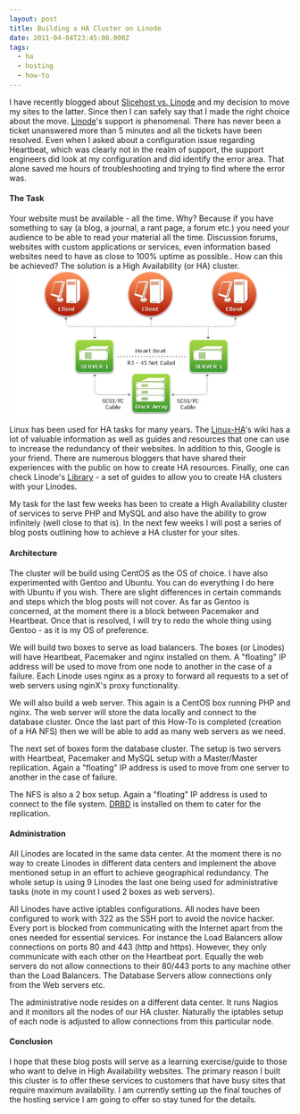 ```yaml
---
layout: post
title: Building a HA Cluster on Linode
date: 2011-04-04T23:45:00.000Z
tags:
  - ha
  - hosting
  - how-to
---
```

I have recently blogged about [Slicehost vs. Linode](/post/slicehost-vs-linode-hosting-vps) and my decision to move my sites to the latter. Since then I can safely say that I made the right choice about the move. [Linode](http://www.linode.com)'s support is phenomenal. There has never been a ticket unanswered more than 5 minutes and all the tickets have been resolved. Even when I asked about a configuration issue regarding Heartbeat, which was clearly not in the realm of support, the support engineers did look at my configuration and did identify the error area. That alone saved me hours of troubleshooting and trying to find where the error was.

#### The Task

Your website must be available - all the time. Why? Because if you have something to say (a blog, a journal, a rant page, a forum etc.) you need your audience to be able to read your material all the time. Discussion forums, websites with custom applications or services, even information based websites need to have as close to 100% uptime as possible.. How can this be achieved? The solution is a High Availability (or HA) cluster.</span>
<img class="post-image" src="/files/2011-04-04-ha.jpg" />

Linux has been used for HA tasks for many years. The [Linux-HA](http://www.linux-ha.org/wiki/Main_Page)'s wiki has a lot of valuable information as well as guides and resources that one can use to increase the redundancy of their websites. In addition to this, Google is your friend. There are numerous bloggers that have shared their experiences with the public on how to create HA resources. Finally, one can check Linode's [Library](http://library.linode.com/) - a set of guides to allow you to create HA clusters with your Linodes.

My task for the last few weeks has been to create a High Availability cluster of services to serve PHP and MySQL and also have the ability to grow infinitely (well close to that is). In the next few weeks I will post a series of blog posts outlining how to achieve a HA cluster for your sites.

#### Architecture

The cluster will be build using CentOS as the OS of choice. I have also experimented with Gentoo and Ubuntu. You can do everything I do here with Ubuntu if you wish. There are slight differences in certain commands and steps which the blog posts will not cover. As far as Gentoo is concerned, at the moment there is a block between Pacemaker and Heartbeat. Once that is resolved, I will try to redo the whole thing using Gentoo - as it is my OS of preference.

We will build two boxes to serve as load balancers. The boxes (or Linodes) will have Heartbeat, Pacemaker and nginx installed on them. A "floating" IP address will be used to move from one node to another in the case of a failure. Each Linode uses nginx as a proxy to forward all requests to a set of web servers using nginX's proxy functionality.

We will also build a web server. This again is a CentOS box running PHP and nginx. The web server will store the data locally and connect to the database cluster. Once the last part of this How-To is completed (creation of a HA NFS) then we will be able to add as many web servers as we need.

The next set of boxes form the database cluster. The setup is two servers with Heartbeat, Pacemaker and MySQL setup with a Master/Master replication. Again a "floating" IP address is used to move from one server to another in the case of failure.

The NFS is also a 2 box setup. Again a "floating" IP address is used to connect to the file system. [DRBD](http://www.drbd.org/) is installed on them to cater for the replication.

#### Administration

All Linodes are located in the same data center. At the moment there is no way to create Linodes in different data centers and implement the above mentioned setup in an effort to achieve geographical redundancy.&nbsp;The whole setup is using 9 Linodes the last one being used for administrative tasks (note in my count I used 2 boxes as web servers).

All Linodes have active iptables configurations. All nodes have been configured to work with 322 as the SSH port to avoid the novice hacker. Every port is blocked from communicating with the Internet apart from the ones needed for essential services. For instance the Load Balancers allow connections on ports 80 and 443 (http and https). However, they only communicate with each other on the Heartbeat port. Equally the web servers do not allow connections to their 80/443 ports to any machine other than the Load Balancers. The Database Servers allow connections only from the Web servers etc.

The administrative node resides on a different data center. It runs Nagios and it monitors all the nodes of our HA cluster. Naturally the iptables setup of each node is adjusted to allow connections from this particular node.


#### Conclusion

I hope that these blog posts will serve as a learning exercise/guide to those who want to delve in High Availability websites. The primary reason I built this cluster is to offer these services to customers that have busy sites that require maximum availability. I am currently setting up the final touches of the hosting service I am going to offer so stay tuned for the details.
